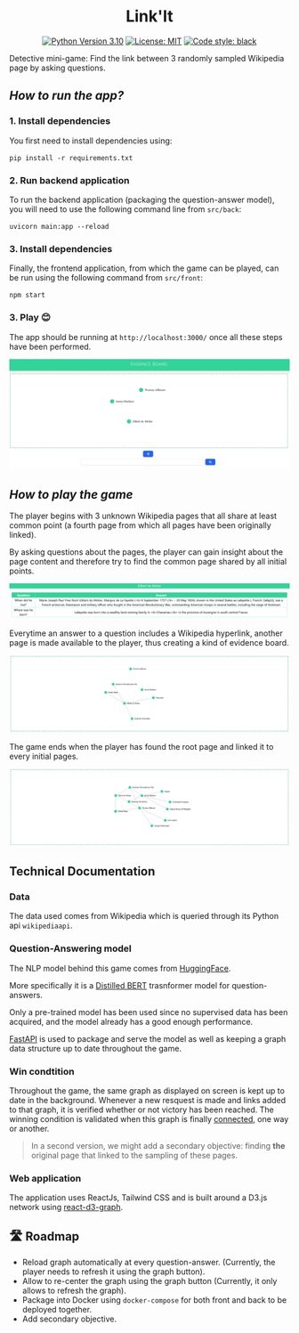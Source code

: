 <h1  align="center">Link'It</h1>

<p align="center">
<a href="https://www.python.org"><img alt="Python Version 3.10" src="https://img.shields.io/badge/Python-3.8-blue.svg?style=flat&logo=python&logoColor=white"></a>
<a href="https://github.com/SimonPop/FindingMnemo/LICENSE"><img alt="License: MIT" src="https://img.shields.io/badge/License-MIT-blue.svg"></a>
<a href="https://github.com/psf/black"><img alt="Code style: black" src="https://img.shields.io/badge/code%20style-black-000000.svg"></a>
</p>

Detective mini-game: Find the link between 3 randomly sampled Wikipedia page by asking questions.

## *How to run the app?*

### 1. Install dependencies

You first need to install dependencies using:

```
pip install -r requirements.txt
```

### 2. Run backend application

To run the backend application (packaging the question-answer model), you will need to use the following command line from `src/back`:

```
uvicorn main:app --reload
```

### 3. Install dependencies

Finally, the frontend application, from which the game can be played, can be run using the following command from `src/front`: 

```
npm start
```

### 3. Play 😊

The app should be running at `http://localhost:3000/` once all these  steps have been performed.

![Starting Screen](img/init_screen.PNG)

## *How to play the game*

The player begins with 3 unknown Wikipedia pages that all share at least common point (a fourth page from which all pages have been originally linked). 

By asking questions about the pages, the player can gain insight about the page content and therefore try to find the common page shared by all initial points.

![Answer](img/answers.PNG)

Everytime an answer to a question includes a Wikipedia hyperlink, another page is made available to the player, thus creating a kind of evidence board.

![Page links](img/links.PNG)

The game ends when the player has found the root page and linked it to every initial pages.

![Page links](img/end.PNG)

## Technical Documentation

### Data

The data used comes from Wikipedia which is queried through its Python api `wikipediaapi`. 

### Question-Answering model

The NLP model behind this game comes from [HuggingFace](https://huggingface.co/).

More specifically it is a [Distilled BERT](https://huggingface.co/distilbert-base-cased-distilled-squad) trasnformer model for question-answers.

Only a pre-trained model has been used since no supervised data has been acquired, and the model already has a good enough performance.

[FastAPI](https://fastapi.tiangolo.com/) is used to package and serve the model as well as keeping a graph data structure up to date throughout the game.

### Win condtition

Throughout the game, the same graph as displayed on screen is kept up to date in the background. Whenever a new resquest is made and links added to that graph, it is verified whether or not victory has been reached. The winning condition is validated when this graph is finally [connected](https://mathworld.wolfram.com/ConnectedGraph.html), one way or another.

> In a second version, we might add a secondary objective: finding __the__ original page that linked to the sampling of these pages. 

### Web application

The application uses ReactJs, Tailwind CSS and is built around a D3.js network using [react-d3-graph](https://github.com/danielcaldas/react-d3-graph).

## 🛣️ Roadmap

- Reload graph automatically at every question-answer. (Currently, the player needs to refresh it using the graph button).
- Allow to re-center the graph using the graph button (Currently, it only allows to refresh the graph).
- Package into Docker using `docker-compose` for both front and back to be deployed together.
- Add secondary objective.
